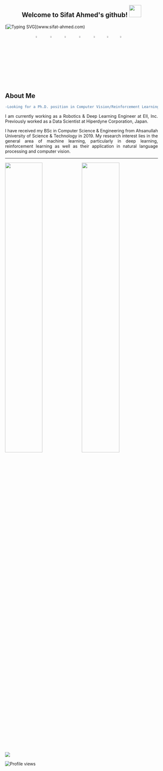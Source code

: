 <h2 align="center">
  Welcome to Sifat Ahmed's github!
  <img src="https://media.giphy.com/media/hvRJCLFzcasrR4ia7z/giphy.gif" width="40">
</h2>


[![Typing SVG](https://readme-typing-svg.demolab.com?font=console&size=24&duration=3000&pause=500&color=15F797&center=true&vCenter=true&width=1000&height=30&lines=Artificial+Intelligence+%26+Robotics+Engineer.;Research+enthusiast.)](www.sifat-ahmed.com)


<p align="center">
  <a href="https://facebook.com/sifat.ahm3d"><img src="https://cdn.jsdelivr.net/gh/devicons/devicon/icons/facebook/facebook-plain.svg" width="4%" height="4%"/></a>
  &#8287;&#8287;&#8287;&#8287;&#8287;
  <a href="https://www.linkedin.com/in/sifat-ahmed"><img src="https://cdn.jsdelivr.net/gh/devicons/devicon/icons/linkedin/linkedin-original.svg" width="4%" height="4%"/></a>
  &#8287;&#8287;&#8287;&#8287;&#8287;
    <a href="www.youtube.com/c/SifatAhmed144"><img src="https://www.vectorlogo.zone/logos/youtube/youtube-tile.svg" width="4%" height="4%"/></a>
  &#8287;&#8287;&#8287;&#8287;&#8287;
  <a href="www.sifat-ahmed.com"><img src="https://cdn.jsdelivr.net/gh/devicons/devicon/icons/wordpress/wordpress-plain.svg" width="4%" height="4%"/></a>
  &#8287;&#8287;&#8287;&#8287;&#8287;
  <a href="https://discordapp.com/users/451757508353327105"><img src="https://www.vectorlogo.zone/logos/discordapp/discordapp-tile.svg" width="4%" height="4%"/></a>&#8287;&#8287;&#8287;&#8287;&#8287;
  <a href="mailto:sifat.austech@gmail.com"><img src="https://www.vectorlogo.zone/logos/gmail/gmail-tile.svg" width="4%" height="4%"/></a>&#8287;&#8287;&#8287;&#8287;&#8287;
  <a href="https://scholar.google.com/citations?user=0uPQXn0AAAAJ"><img src="https://www.vectorlogo.zone/logos/google/google-icon.svg" width="4%" height="4%"/></a>&#8287;&#8287;&#8287;&#8287;&#8287;
</p>

<h2> About Me </h2>

````diff
-Looking for a Ph.D. position in Computer Vision/Reinforcement Learning/Robotics/Swarm Robotics.
````

<p align="justify"> I am currently working as a Robotics & Deep Learning Engineer at EII, Inc. Previously worked as a Data Scientist at Hiperdyne Corporation, Japan. </p>

<p align="justify"> I have received my BSc in Computer Science & Engineering from Ahsanullah University of Science & Technology in 2019. My research interest lies in the general area of machine learning, particularly in deep learning, reinforcement learning as well as their application in natural language processing and computer vision. </p>


___
<img src="https://github-readme-stats.vercel.app/api?username=Sifat-Ahmed&show_icons=true&count_private=true&theme=vue-dark" width="49.5%"/> <img src="https://github-readme-streak-stats.herokuapp.com?user=Sifat-Ahmed&theme=vue-dark" width="49.5%"/>

<img src="https://activity-graph.herokuapp.com/graph?username=Sifat-Ahmed&theme=vue"/>


![Profile views](https://gpvc.arturio.dev/Sifat-Ahmed)  



